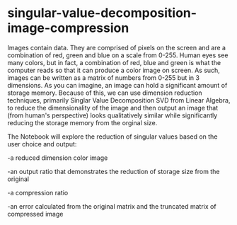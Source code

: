 # singular-value-decomposition-image-compression

Images contain data. They are comprised of pixels on the screen and are a combination of red, green and blue on a scale from 0-255. Human eyes see many colors, but in fact, a combination of red, blue and green is what the computer reads so that it can produce a color image on screen. As such, images can be written as a matrix of numbers from 0-255 but in 3 dimensions. As you can imagine, an image can hold a significant amount of storage memory. Because of this, we can use dimension reduction techniques, primarily Singlar Value Decomposition SVD from Linear Algebra, to reduce the dimensionality of the image and then output an image that (from human's perspective) looks qualitatively similar while significantly reducing the storage memory from the orginal size.

The Notebook will explore the reduction of singular values based on the user choice and output:

-a reduced dimension color image

-an output ratio that demonstrates the reduction of storage size from the original

-a compression ratio

-an error calculated from the original matrix and the truncated matrix of compressed image
